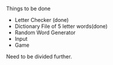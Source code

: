 Things to be done
- Letter Checker (done)
- Dictionary File of 5 letter words(done)
- Random Word Generator
- Input 
- Game

Need to be divided further.
